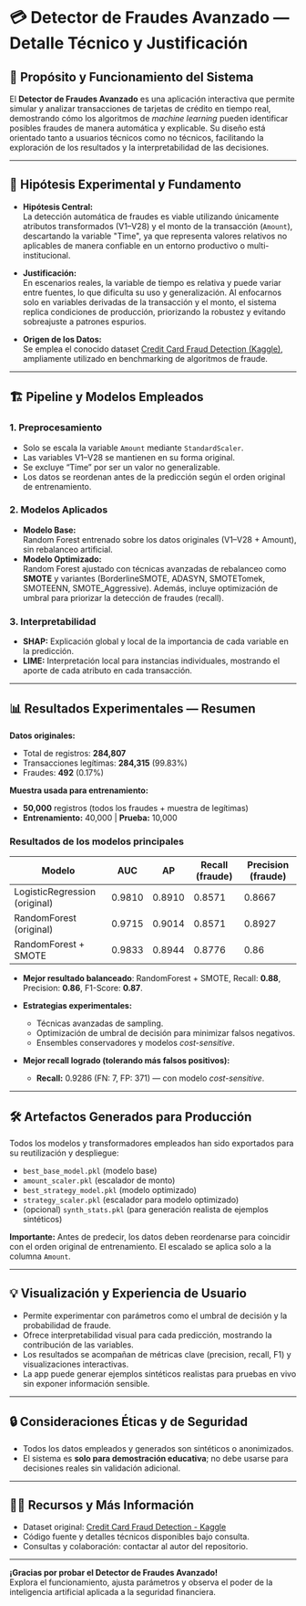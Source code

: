 # 💳 Detector de Fraudes Avanzado — Detalle Técnico y Justificación

## 📌 Propósito y Funcionamiento del Sistema

El **Detector de Fraudes Avanzado** es una aplicación interactiva que permite simular y analizar transacciones de tarjetas de crédito en tiempo real, demostrando cómo los algoritmos de *machine learning* pueden identificar posibles fraudes de manera automática y explicable. Su diseño está orientado tanto a usuarios técnicos como no técnicos, facilitando la exploración de los resultados y la interpretabilidad de las decisiones.

---

## 🎯 Hipótesis Experimental y Fundamento

- **Hipótesis Central:**  
  La detección automática de fraudes es viable utilizando únicamente atributos transformados (V1–V28) y el monto de la transacción (`Amount`), descartando la variable "Time", ya que representa valores relativos no aplicables de manera confiable en un entorno productivo o multi-institucional.

- **Justificación:**  
  En escenarios reales, la variable de tiempo es relativa y puede variar entre fuentes, lo que dificulta su uso y generalización. Al enfocarnos solo en variables derivadas de la transacción y el monto, el sistema replica condiciones de producción, priorizando la robustez y evitando sobreajuste a patrones espurios.

- **Origen de los Datos:**  
  Se emplea el conocido dataset [Credit Card Fraud Detection (Kaggle)](https://www.kaggle.com/datasets/mlg-ulb/creditcardfraud), ampliamente utilizado en benchmarking de algoritmos de fraude.

---

## 🏗️ Pipeline y Modelos Empleados

### **1. Preprocesamiento**
- Solo se escala la variable `Amount` mediante `StandardScaler`.
- Las variables V1–V28 se mantienen en su forma original.
- Se excluye “Time” por ser un valor no generalizable.
- Los datos se reordenan antes de la predicción según el orden original de entrenamiento.

### **2. Modelos Aplicados**
- **Modelo Base:**  
  Random Forest entrenado sobre los datos originales (V1–V28 + Amount), sin rebalanceo artificial.
- **Modelo Optimizado:**  
  Random Forest ajustado con técnicas avanzadas de rebalanceo como **SMOTE** y variantes (BorderlineSMOTE, ADASYN, SMOTETomek, SMOTEENN, SMOTE_Aggressive). Además, incluye optimización de umbral para priorizar la detección de fraudes (recall).

### **3. Interpretabilidad**
- **SHAP:** Explicación global y local de la importancia de cada variable en la predicción.
- **LIME:** Interpretación local para instancias individuales, mostrando el aporte de cada atributo en cada transacción.

---

## 📊 Resultados Experimentales — Resumen

**Datos originales:**
- Total de registros: **284,807**
- Transacciones legítimas: **284,315** (99.83%)
- Fraudes: **492** (0.17%)

**Muestra usada para entrenamiento:**
- **50,000** registros (todos los fraudes + muestra de legítimas)
- **Entrenamiento:** 40,000  |  **Prueba:** 10,000

### **Resultados de los modelos principales**
| Modelo                         | AUC    | AP     | Recall (fraude) | Precision (fraude) |
|---------------------------------|--------|--------|-----------------|--------------------|
| LogisticRegression (original)   | 0.9810 | 0.8910 | 0.8571          | 0.8667             |
| RandomForest (original)         | 0.9715 | 0.9014 | 0.8571          | 0.8927             |
| RandomForest + SMOTE            | 0.9833 | 0.8944 | 0.8776          | 0.86               |

- **Mejor resultado balanceado**: RandomForest + SMOTE, Recall: **0.88**, Precision: **0.86**, F1-Score: **0.87**.
- **Estrategias experimentales:**  
  - Técnicas avanzadas de sampling.
  - Optimización de umbral de decisión para minimizar falsos negativos.
  - Ensembles conservadores y modelos *cost-sensitive*.

- **Mejor recall logrado (tolerando más falsos positivos):**  
  - **Recall:** 0.9286 (FN: 7, FP: 371) — con modelo *cost-sensitive*.

---

## 🛠️ Artefactos Generados para Producción

Todos los modelos y transformadores empleados han sido exportados para su reutilización y despliegue:

- `best_base_model.pkl` (modelo base)
- `amount_scaler.pkl` (escalador de monto)
- `best_strategy_model.pkl` (modelo optimizado)
- `strategy_scaler.pkl` (escalador para modelo optimizado)
- (opcional) `synth_stats.pkl` (para generación realista de ejemplos sintéticos)

**Importante:** Antes de predecir, los datos deben reordenarse para coincidir con el orden original de entrenamiento. El escalado se aplica solo a la columna `Amount`.

---

## 💡 Visualización y Experiencia de Usuario

- Permite experimentar con parámetros como el umbral de decisión y la probabilidad de fraude.
- Ofrece interpretabilidad visual para cada predicción, mostrando la contribución de las variables.
- Los resultados se acompañan de métricas clave (precision, recall, F1) y visualizaciones interactivas.
- La app puede generar ejemplos sintéticos realistas para pruebas en vivo sin exponer información sensible.

---

## 🔒 Consideraciones Éticas y de Seguridad

- Todos los datos empleados y generados son sintéticos o anonimizados.
- El sistema es **solo para demostración educativa**; no debe usarse para decisiones reales sin validación adicional.

---

## 🧑‍💻 Recursos y Más Información

- Dataset original: [Credit Card Fraud Detection - Kaggle](https://www.kaggle.com/datasets/mlg-ulb/creditcardfraud)
- Código fuente y detalles técnicos disponibles bajo consulta.
- Consultas y colaboración: contactar al autor del repositorio.

---

**¡Gracias por probar el Detector de Fraudes Avanzado!**  
Explora el funcionamiento, ajusta parámetros y observa el poder de la inteligencia artificial aplicada a la seguridad financiera.
